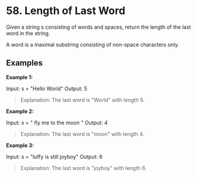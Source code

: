 # 58. Length of Last Word
Given a string s consisting of words and spaces, return the length of the last word in the string.

A word is a maximal substring consisting of non-space characters only.




## Examples

**Example 1:**

Input: s = "Hello World"
Output: 5
> Explanation: The last word is "World" with length 5.


**Example 2:**

Input: s = "   fly me   to   the moon  "
Output: 4
> Explanation: The last word is "moon" with length 4.


**Example 3:**

Input: s = "luffy is still joyboy"
Output: 6
> Explanation: The last word is "joyboy" with length 6.